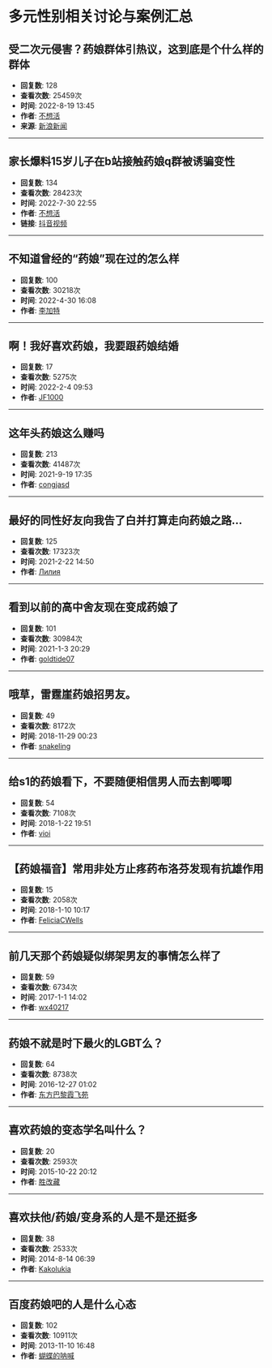 # 多元性别相关讨论与案例汇总

## 受二次元侵害？**药娘**群体引热议，这到底是个什么样的群体
- **回复数**: 128
- **查看次数**: 25459次
- **时间**: 2022-8-19 13:45
- **作者**: [不想活](space-uid-553122.html)
- **来源**: [新浪新闻](https://k.sina.cn/article_1773083760_m69af1c70033011ad6.html)

---

## 家长爆料15岁儿子在b站接触**药娘**q群被诱骗变性
- **回复数**: 134
- **查看次数**: 28423次
- **时间**: 2022-7-30 22:55
- **作者**: [不想活](space-uid-553122.html)
- **链接**: [抖音视频](https://v.douyin.com/2trLPkY/)

---

## 不知道曾经的“**药娘**”现在过的怎么样
- **回复数**: 100
- **查看次数**: 30218次
- **时间**: 2022-4-30 16:08
- **作者**: [李加特](space-uid-524975.html)
  
---

## 啊！我好喜欢**药娘**，我要跟**药娘**结婚
- **回复数**: 17
- **查看次数**: 5275次
- **时间**: 2022-2-4 09:53
- **作者**: [JF1000](space-uid-550470.html)

---

## 这年头**药娘**这么赚吗
- **回复数**: 213
- **查看次数**: 41487次
- **时间**: 2021-9-19 17:35
- **作者**: [congjasd](space-uid-519377.html)

---

## 最好的同性好友向我告了白并打算走向**药娘**之路...
- **回复数**: 125
- **查看次数**: 17323次
- **时间**: 2021-2-22 14:50
- **作者**: [Лилия](space-uid-519083.html)

---

## 看到以前的高中舍友现在变成**药娘**了
- **回复数**: 101
- **查看次数**: 30984次
- **时间**: 2021-1-3 20:29
- **作者**: [goldtide07](space-uid-512095.html)

---

## 哦草，雷霆崖**药娘**招男友。
- **回复数**: 49
- **查看次数**: 8172次
- **时间**: 2018-11-29 00:23
- **作者**: [snakeling](space-uid-89926.html)

---

## 给s1的**药娘**看下，不要随便相信男人而去割唧唧
- **回复数**: 54
- **查看次数**: 7108次
- **时间**: 2018-1-22 19:51
- **作者**: [vioi](space-uid-85300.html)

---

## 【**药娘**福音】常用非处方止疼药布洛芬发现有抗雄作用
- **回复数**: 15
- **查看次数**: 2058次
- **时间**: 2018-1-10 10:17
- **作者**: [FeliciaCWells](space-uid-468499.html)

---

## 前几天那个**药娘**疑似绑架男友的事情怎么样了
- **回复数**: 59
- **查看次数**: 6734次
- **时间**: 2017-1-1 14:02
- **作者**: [wx40217](space-uid-455647.html)

---

## **药娘**不就是时下最火的LGBT么？
- **回复数**: 64
- **查看次数**: 8738次
- **时间**: 2016-12-27 01:02
- **作者**: [东方巴黎霞飞苑](space-uid-451562.html)

---

## 喜欢**药娘**的变态学名叫什么？
- **回复数**: 20
- **查看次数**: 2593次
- **时间**: 2015-10-22 20:12
- **作者**: [胜改藏](space-uid-114867.html)

---

## 喜欢扶他/**药娘**/变身系的人是不是还挺多
- **回复数**: 38
- **查看次数**: 2533次
- **时间**: 2014-8-14 06:39
- **作者**: [Kakolukia](space-uid-393698.html)

---

## 百度**药娘**吧的人是什么心态
- **回复数**: 102
- **查看次数**: 10911次
- **时间**: 2013-11-10 16:48
- **作者**: [蝴蝶的呐喊](space-uid-264819.html)